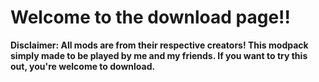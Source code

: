 # Welcome to the download page!!
**Disclaimer: All mods are from their respective creators! This modpack simply made to be played by me and my friends. If you want to try this out, you're welcome to download.**
